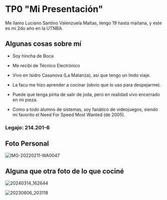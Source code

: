 # TP0 "Mi Presentación"

Me llamo Luciano Santino Valenzuela Maltas, tengo 19 hasta mañana, y este es mi 2do año en la UTNBA.

## Algunas cosas sobre mí

- Soy hincha de Boca

- Me recibí de Técnico Electrónico

- Vivo en Isidro Casanova (La Matanza), así que tengo un lindo viaje.

- La facu me hizo aprender a cocinar (obvio que lo uso para despejarme).

- Puede que tenga pinta de salir de joda, pero en realidad vivo encerrado en mi pieza.

- Como a todo alumno de sistemas, soy fanático de videojuegos, siendo mi favorito el Need For Speed Most Wanted (de 2005).

### Legajo: 214.201-6

## Foto Personal
![IMG-20220211-WA0047](https://github.com/pdepjm/2024-tp0-presentacion-LucianoSantinoValenzuelaMaltas/assets/164643519/2d93c08d-830b-4eb0-bf8d-d9a8131eabf6)

## Alguna que otra foto de lo que cociné
![20240314_162644](https://github.com/pdepjm/2024-tp0-presentacion-LucianoSantinoValenzuelaMaltas/assets/164643519/4a8d274a-da20-4a9b-bc43-3fac6931844d)

![20230606_203118](https://github.com/pdepjm/2024-tp0-presentacion-LucianoSantinoValenzuelaMaltas/assets/164643519/c28fcd4c-b6ac-4605-8235-c91e31af0d45)
